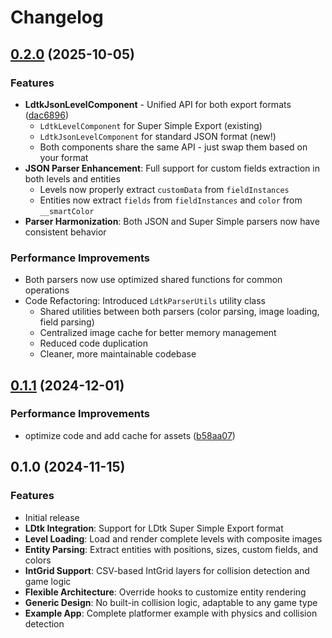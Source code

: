 # Changelog

## [0.2.0](https://github.com/thomascarvalho/flame_ldtk/compare/v0.1.1...v0.2.0) (2025-10-05)


### Features

* **LdtkJsonLevelComponent** - Unified API for both export formats ([dac6896](https://github.com/thomascarvalho/flame_ldtk/commit/dac6896))
  - `LdtkLevelComponent` for Super Simple Export (existing)
  - `LdtkJsonLevelComponent` for standard JSON format (new!)
  - Both components share the same API - just swap them based on your format
* **JSON Parser Enhancement**: Full support for custom fields extraction in both levels and entities
  - Levels now properly extract `customData` from `fieldInstances`
  - Entities now extract `fields` from `fieldInstances` and `color` from `__smartColor`
* **Parser Harmonization**: Both JSON and Super Simple parsers now have consistent behavior


### Performance Improvements

* Both parsers now use optimized shared functions for common operations
* Code Refactoring: Introduced `LdtkParserUtils` utility class
  - Shared utilities between both parsers (color parsing, image loading, field parsing)
  - Centralized image cache for better memory management
  - Reduced code duplication
  - Cleaner, more maintainable codebase

## [0.1.1](https://github.com/thomascarvalho/flame_ldtk/compare/v0.1.0...v0.1.1) (2024-12-01)


### Performance Improvements

* optimize code and add cache for assets ([b58aa07](https://github.com/thomascarvalho/flame_ldtk/commit/b58aa07))

## 0.1.0 (2024-11-15)


### Features

* Initial release
* **LDtk Integration**: Support for LDtk Super Simple Export format
* **Level Loading**: Load and render complete levels with composite images
* **Entity Parsing**: Extract entities with positions, sizes, custom fields, and colors
* **IntGrid Support**: CSV-based IntGrid layers for collision detection and game logic
* **Flexible Architecture**: Override hooks to customize entity rendering
* **Generic Design**: No built-in collision logic, adaptable to any game type
* **Example App**: Complete platformer example with physics and collision detection
